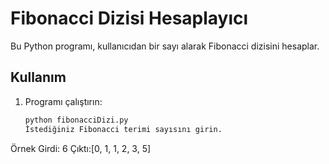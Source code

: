 # Fibonacci Dizisi Hesaplayıcı

Bu Python programı, kullanıcıdan bir sayı alarak Fibonacci dizisini hesaplar.

## Kullanım
1. Programı çalıştırın:
   ```bash
   python fibonacciDizi.py
   İstediğiniz Fibonacci terimi sayısını girin.
Örnek
Girdi: 6
Çıktı:[0, 1, 1, 2, 3, 5]
